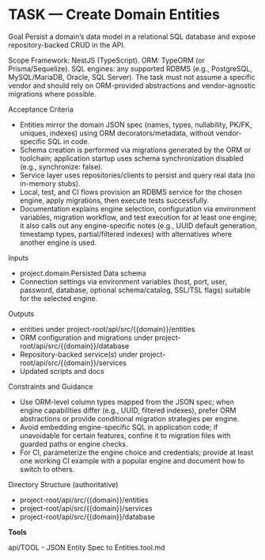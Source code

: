 # TASK — Create Domain Entities

Goal
Persist a domain’s data model in a relational SQL database and expose repository-backed CRUD in the API.

Scope
Framework: NestJS (TypeScript). ORM: TypeORM (or Prisma/Sequelize). SQL engines: any supported RDBMS (e.g., PostgreSQL, MySQL/MariaDB, Oracle, SQL Server). The task must not assume a specific vendor and should rely on ORM-provided abstractions and vendor-agnostic migrations where possible.

Acceptance Criteria

* Entities mirror the domain JSON spec (names, types, nullability, PK/FK, uniques, indexes) using ORM decorators/metadata, without vendor-specific SQL in code.
* Schema creation is performed via migrations generated by the ORM or toolchain; application startup uses schema synchronization disabled (e.g., synchronize: false).
* Service layer uses repositories/clients to persist and query real data (no in-memory stubs).
* Local, test, and CI flows provision an RDBMS service for the chosen engine, apply migrations, then execute tests successfully.
* Documentation explains engine selection, configuration via environment variables, migration workflow, and test execution for at least one engine; it also calls out any engine-specific notes (e.g., UUID default generation, timestamp types, partial/filtered indexes) with alternatives where another engine is used.

Inputs

* project.domain.Persisted Data schema
* Connection settings via environment variables (host, port, user, password, database, optional schema/catalog, SSL/TSL flags) suitable for the selected engine.


Outputs

* entities under project-root/api/src/{{domain}}/entities
* ORM configuration and migrations under project-root/api/src/{{domain}}/database
* Repository-backed service(s) under project-root/api/src/{{domain}}/services
* Updated scripts and docs

Constraints and Guidance

* Use ORM-level column types mapped from the JSON spec; when engine capabilities differ (e.g., UUID, filtered indexes), prefer ORM abstractions or provide conditional migration strategies per engine.
* Avoid embedding engine-specific SQL in application code; if unavoidable for certain features, confine it to migration files with guarded paths or engine checks.
* For CI, parameterize the engine choice and credentials; provide at least one working CI example with a popular engine and document how to switch to others.

Directory Structure (authoritative)

* project-root/api/src/{{domain}}/entities
* project-root/api/src/{{domain}}/services
* project-root/api/src/{{domain}}/database


**Tools**

api/TOOL - JSON Entity Spec to Entities.tool.md

